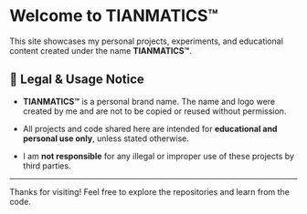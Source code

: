 # Welcome to TIANMATICS™

This site showcases my personal projects, experiments, and educational content created under the name **TIANMATICS™**.

## 📄 Legal & Usage Notice

- **TIANMATICS™** is a personal brand name. The name and logo were created by me and are not to be copied or reused without permission.
- All projects and code shared here are intended for **educational and personal use only**, unless stated otherwise.

- I am **not responsible** for any illegal or improper use of these projects by third parties.

---

Thanks for visiting! Feel free to explore the repositories and learn from the code.

